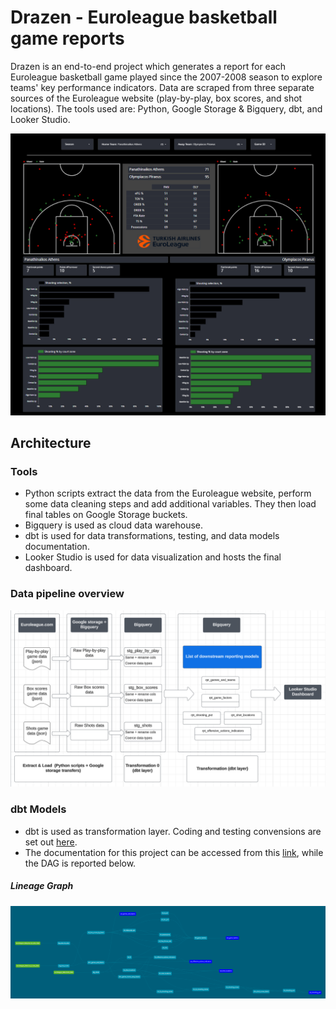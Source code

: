 # Drazen - Euroleague basketball game reports
Drazen is an end-to-end project which generates a report for each Euroleague basketball game played since the 2007-2008 season to explore teams' key performance indicators.
Data are scraped from three separate sources of the Euroleague website (play-by-play, box scores, and shot locations). The tools used are: Python, Google Storage & Bigquery, dbt, and Looker Studio.


![GitHub Logo](img/game_report_dashboard.PNG)



## Architecture 

### Tools

* Python scripts extract the data from the Euroleague website, perform some data cleaning steps and add additional variables. They then load final tables on Google Storage buckets.
* Bigquery is used as cloud data warehouse.
* dbt is used for data transformations, testing, and data models documentation.
* Looker Studio is used for data visualization and hosts the final dashboard.

### Data pipeline overview
![GitHub Logo](img/data_pipeline_overview.PNG)

### dbt Models 
* dbt is used as transformation layer. Coding and testing convensions are set out [here](./dbt/BigQuery/README.md).
* The documentation for this project can be accessed from this [link](https://majestic-cassata-e14431.netlify.app), while the DAG is reported below.

##### Lineage Graph
![GitHub Logo](img/dbt_dag.PNG)
